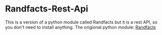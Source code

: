 # Randfacts-Rest-Api

This is a version of a python module called Randfacts but it is a rest API, so you don't need to install anything.
The origional python module: [Randfacts](https://github.com/Parzival129/randfacts)